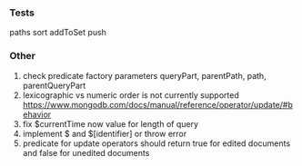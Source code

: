 ### Tests
paths
sort
addToSet
push

### Other
1. check predicate factory parameters queryPart, parentPath, path, parentQueryPart
2. lexicographic vs numeric order is not currently supported https://www.mongodb.com/docs/manual/reference/operator/update/#behavior
3. fix $currentTime now value for length of query
4. implement $ and $[identifier] or throw error
5. predicate for update operators should return true for edited documents and false for unedited documents

